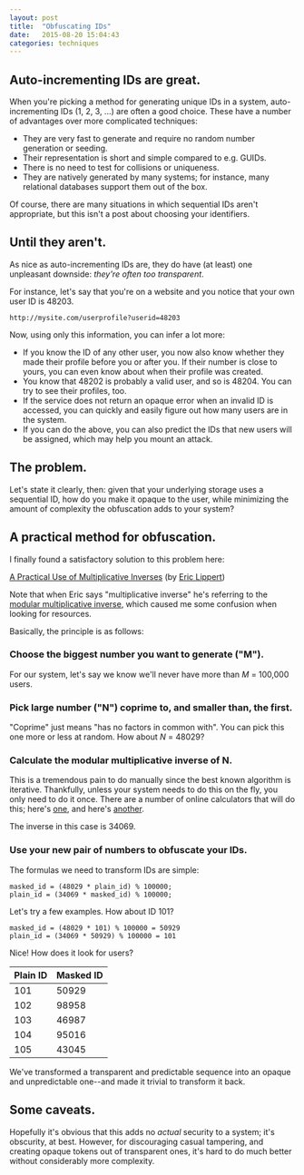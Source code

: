 ```yaml
---
layout: post
title:  "Obfuscating IDs"
date:   2015-08-20 15:04:43
categories: techniques
---
```


## Auto-incrementing IDs are great.

When you're picking a method for generating unique IDs in a system,
auto-incrementing IDs (1, 2, 3, ...) are often a good choice. These have a
number of advantages over more complicated techniques:

- They are very fast to generate and require no random number generation or 
  seeding.
- Their representation is short and simple compared to e.g. GUIDs. 
- There is no need to test for collisions or uniqueness.
- They are natively generated by many systems; for instance, many relational 
  databases support them out of the box.

Of course, there are many situations in which sequential IDs aren't
appropriate, but this isn't a post about choosing your identifiers.

## Until they aren't.

As nice as auto-incrementing IDs are, they do have (at least) one unpleasant
downside: *they're often too transparent*. 

For instance, let's say that you're on a website and you notice that your own
user ID is 48203.

    http://mysite.com/userprofile?userid=48203

Now, using only this information, you can infer a lot more:

- If you know the ID of any other user, you now also know whether they made
  their profile before you or after you. If their number is close to yours, you
  can even know about when their profile was created.
- You know that 48202 is probably a valid user, and so is 48204. You can try
  to see their profiles, too.
- If the service does not return an opaque error when an invalid ID is
  accessed, you can quickly and easily figure out how many users are in the
  system.
- If you can do the above, you can also predict the IDs that new users will be
  assigned, which may help you mount an attack.

## The problem.

Let's state it clearly, then: given that your underlying storage uses a
sequential ID, how do you make it opaque to the user, while minimizing the
amount of complexity the obfuscation adds to your system?

## A practical method for obfuscation.

I finally found a satisfactory solution to this problem here:

[A Practical Use of Multiplicative Inverses](http://ericlippert.com/2013/11/14/a-practical-use-of-multiplicative-inverses/)
(by [Eric Lippert](http://ericlippert.com/about-eric-lippert/))

Note that when Eric says "multiplicative inverse" he's referring to the
[modular multiplicative 
inverse](https://en.wikipedia.org/wiki/Modular_multiplicative_inverse), which
caused me some confusion when looking for resources.

Basically, the principle is as follows:

### Choose the biggest number you want to generate ("M").

For our system, let's say we know we'll never have more than *M* = 100,000
users.

### Pick large number ("N") coprime to, and smaller than, the first.

"Coprime" just means "has no factors in common with". You can pick this one 
more or less at random. How about *N* = 48029? 

### Calculate the modular multiplicative inverse of N.

This is a tremendous pain to do manually since the best known algorithm is
iterative. Thankfully, unless your system needs to do this on the fly, you only
need to do it once. There are a number of online calculators that will do this;
here's [one](http://www.cs.princeton.edu/~dsri/modular-inversion.html), and
here's [another](http://www.dcode.fr/modular-inverse).

The inverse in this case is 34069.

### Use your new pair of numbers to obfuscate your IDs.

The formulas we need to transform IDs are simple:

    masked_id = (48029 * plain_id) % 100000;
    plain_id = (34069 * masked_id) % 100000;

Let's try a few examples. How about ID 101?

    masked_id = (48029 * 101) % 100000 = 50929
    plain_id = (34069 * 50929) % 100000 = 101

Nice! How does it look for users?

| Plain ID | Masked ID |
| -------- | --------- |
| 101      | 50929     |
| 102      | 98958     |
| 103      | 46987     |
| 104      | 95016     |
| 105      | 43045     |

We've transformed a transparent and predictable sequence into an opaque
and unpredictable one--and made it trivial to transform it back.

## Some caveats.

Hopefully it's obvious that this adds no *actual* security to a system; it's
obscurity, at best. However, for discouraging casual tampering, and creating
opaque tokens out of transparent ones, it's hard to do much better without
considerably more complexity.




